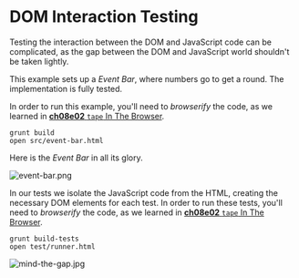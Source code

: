 # DOM Interaction Testing

Testing the interaction between the DOM and JavaScript code can be complicated, as the gap between the DOM and JavaScript world shouldn't be taken lightly.

This example sets up a _Event Bar_, where numbers go to get a round. The implementation is fully tested.

In order to run this example, you'll need to _browserify_ the code, as we learned in [**ch08e02** `tape` In The Browser][3].

```shell
grunt build
open src/event-bar.html
```

Here is the _Event Bar_ in all its glory.

![event-bar.png][2]

In our tests we isolate the JavaScript code from the HTML, creating the necessary DOM elements for each test. In order to run these tests, you'll need to _browserify_ the code, as we learned in [**ch08e02** `tape` In The Browser][3].

```shell
grunt build-tests
open test/runner.html
```

![mind-the-gap.jpg][1]

[1]: https://raw.github.com/bevacqua/buildfirst/master/images/mind-the-gap.jpg "Mind it!"
[2]: https://raw.github.com/bevacqua/buildfirst/master/images/event-bar.png
[3]: https://github.com/bevacqua/buildfirst/tree/master/ch08/02_tape-in-the-browser
